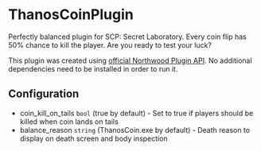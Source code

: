 # ThanosCoinPlugin
 Perfectly balanced plugin for SCP: Secret Laboratory. Every coin flip has 50% chance to kill the player. Are you ready to test your luck?
 
 This plugin was created using [official Northwood Plugin API](https://github.com/northwood-studios/NwPluginAPI). No additional dependencies need to be installed in order to run it.
 
## Configuration
 - coin_kill_on_tails `bool` (true by default) - Set to true if players should be killed when coin lands on tails
 - balance_reason `string` (ThanosCoin.exe by default) - Death reason to display on death screen and body inspection

